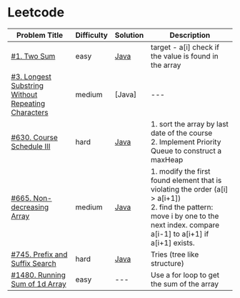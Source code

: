 # Leetcode

Problem Title | Difficulty | Solution | Description 
 --- | --- | --- | ---
 [#1. Two Sum](https://leetcode.com/problems/two-sum/) | easy | [Java](https://github.com/hyeny99/Leetcode/blob/main/java/TwoSum.java) | target - a[i] check if the value is found in the array
 [#3. Longest Substring Without Repeating Characters](https://leetcode.com/problems/longest-substring-without-repeating-characters/) | medium | [Java] | ---
 [#630. Course Schedule III](https://leetcode.com/problems/course-schedule-iii/) | hard | [Java](https://github.com/hyeny99/Leetcode/blob/main/java/Course3.java) | 1. sort the array by last date of the course <br />2. Implement Priority Queue to construct a maxHeap
 [#665. Non-decreasing Array](https://leetcode.com/problems/non-decreasing-array/) | medium | [Java](https://github.com/hyeny99/Leetcode/blob/main/java/NonDecreasing.java) | 1. modify the first found element that is violating the order (a[i] > a[i+1]) <br />2. find the pattern: move i by one to the next index. compare a[i-1] to a[i+1] if a[i+1] exists.
 [#745. Prefix and Suffix Search](https://leetcode.com/problems/prefix-and-suffix-search/) | hard | [Java](https://github.com/hyeny99/Leetcode/blob/main/java/WordFilter.java) | Tries (tree like structure)
 [#1480. Running Sum of 1d Array](https://leetcode.com/problems/running-sum-of-1d-array/) | easy | --- | Use a for loop to get the sum of the array
 

 





